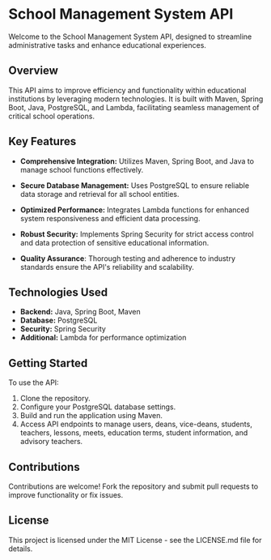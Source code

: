 # School Management System API

Welcome to the School Management System API, designed to streamline administrative tasks and enhance educational experiences.

## Overview

This API aims to improve efficiency and functionality within educational institutions by leveraging modern technologies. It is built with Maven, Spring Boot, Java, PostgreSQL, and Lambda, facilitating seamless management of critical school operations.

## Key Features

- **Comprehensive Integration:** Utilizes Maven, Spring Boot, and Java to manage school functions effectively.
  
- **Secure Database Management:** Uses PostgreSQL to ensure reliable data storage and retrieval for all school entities.

- **Optimized Performance:** Integrates Lambda functions for enhanced system responsiveness and efficient data processing.

- **Robust Security:** Implements Spring Security for strict access control and data protection of sensitive educational information.

- **Quality Assurance**: Thorough testing and adherence to industry standards ensure the API's reliability and scalability.

## Technologies Used

- **Backend:** Java, Spring Boot, Maven
- **Database:** PostgreSQL
- **Security:** Spring Security
- **Additional:** Lambda for performance optimization

## Getting Started

To use the API:

1. Clone the repository.
2. Configure your PostgreSQL database settings.
3. Build and run the application using Maven.
4. Access API endpoints to manage users, deans, vice-deans, students, teachers, lessons, meets, education terms, student information, and advisory teachers.

## Contributions

Contributions are welcome! Fork the repository and submit pull requests to improve functionality or fix issues.

## License

This project is licensed under the MIT License - see the LICENSE.md file for details.


